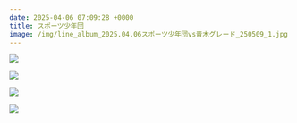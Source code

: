 ```yaml
---
date: 2025-04-06 07:09:28 +0000
title: スポーツ少年団
image: /img/line_album_2025.04.06スポーツ少年団vs青木グレード_250509_1.jpg
---
```

![](/img/line_album_2025.04.06スポーツ少年団vs青木グレード_250509_2.jpg)

![](/img/line_album_2025.04.06スポーツ少年団vs青木グレード_250509_3.jpg)

![](/img/line_album_2025.04.06スポーツ少年団vs青木グレード_250509_4.jpg)

![](/img/line_album_2025.04.06スポーツ少年団vs青木グレード_250509_5.jpg)
